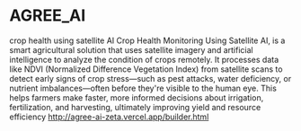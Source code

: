 # AGREE_AI
crop health using satellite AI
Crop Health Monitoring Using Satellite AI, is a smart agricultural solution that uses satellite imagery and artificial intelligence to analyze the condition of crops remotely. It processes data like NDVI (Normalized Difference Vegetation Index) from satellite scans to detect early signs of crop stress—such as pest attacks, water deficiency, or nutrient imbalances—often before they're visible to the human eye.
This helps farmers make faster, more informed decisions about irrigation, fertilization, and harvesting, ultimately improving yield and resource efficiency
http://agree-ai-zeta.vercel.app/builder.html
